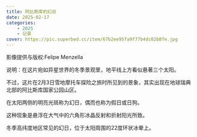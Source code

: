 ```yaml
---
title: 阿比斯库的幻日
date: 2025-02-17
categories: 
    - 2025
    - 记录
cover: https://pic.superbed.cc/item/67b2ee95fa9f77b4dc02b8fe.jpg
---
```



影像提供与版权:Felipe Menzella

说明：在这片宛如异星世界的冬季景观里，地平线上方看似悬著三个太阳。

不过，这片在2月3日雪地摩托车探险之旅时所见到的景象，其实出现在地球瑞典北部的阿比斯库国家公园山区。

在太阳两侧的明亮光斑称为幻日，偶而也称为假日或日狗。

这种现象是悬浮在大气中的六角形冰晶反射和折射阳光所致。

冬季高纬度地区常见的幻日，位于太阳周围的22度环状冰晕上。

